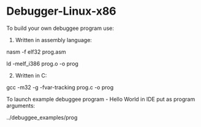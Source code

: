 # Debugger-Linux-x86
To build your own debuggee program use:
1) Written in assembly language:

nasm -f elf32 prog.asm

ld -melf_i386 prog.o -o prog

2) Written in C:

gcc -m32 -g -fvar-tracking prog.c -o prog

To launch example debuggee program -  Hello World in IDE put as program arguments:

../debuggee_examples/prog

